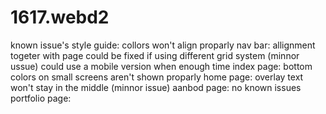 # 1617.webd2

known issue's 
    style guide:
        collors won't align proparly 
    nav bar:
        allignment togeter with page could be fixed if using different grid system (minnor ussue)
        could use a mobile version when enough time
    index page:
        bottom colors on small screens aren't shown proparly
    home page:
        overlay text won't stay in the middle (minnor issue)
    aanbod page: 
        no known issues
    portfolio page:
        